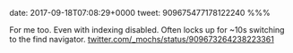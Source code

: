 date: 2017-09-18T07:08:29+0000
tweet: 909675477178122240
%%%

For me too. Even with indexing disabled. Often locks up for ~10s switching to the find navigator. [twitter.com/\_mochs/status/909673264238223361](https://twitter.com/_mochs/status/909673264238223361)

